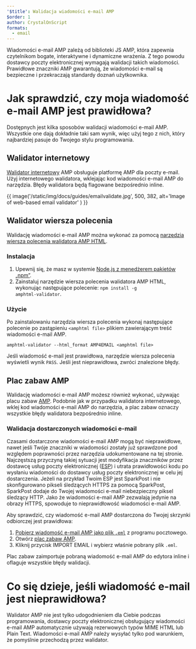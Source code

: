 ```yaml
---
'$title': Walidacja wiadomości e-mail AMP
$order: 1
author: CrystalOnScript
formats:
  - email
---
```


Wiadomości e-mail AMP zależą od biblioteki JS AMP, która zapewnia czytelnikom bogate, interaktywne i dynamiczne wrażenia. Z tego powodu dostawcy poczty elektronicznej wymagają walidacji takich wiadomości. Prawidłowe znaczniki AMP gwarantują, że wiadomości e-mail są bezpieczne i przekraczają standardy doznań użytkownika.

# Jak sprawdzić, czy moja wiadomość e-mail AMP jest prawidłowa?

Dostępnych jest kilka sposobów walidacji wiadomości e-mail AMP. Wszystkie one dają dokładnie taki sam wynik, więc użyj tego z nich, który najbardziej pasuje do Twojego stylu programowania.

## Walidator internetowy

[Walidator internetowy](https://validator.ampproject.org/#htmlFormat=AMP4EMAIL) AMP obsługuje platformę AMP dla poczty e-mail. Użyj internetowego walidatora, wklejając kod wiadomości e-mail AMP do narzędzia. Błędy walidatora będą flagowane bezpośrednio inline.

{{ image('/static/img/docs/guides/emailvalidate.jpg', 500, 382, alt='Image of web-based email validator' ) }}

## Walidator wiersza polecenia

Walidację wiadomości e-mail AMP można wykonać za pomocą [narzędzia wiersza polecenia walidatora AMP HTML](https://www.npmjs.com/package/amphtml-validator).

### Instalacja

1. Upewnij się, że masz w systemie [Node.js z menedżerem pakietów „npm”](https://docs.npmjs.com/downloading-and-installing-node-js-and-npm).
2. Zainstaluj <a>narzędzie wiersza polecenia walidatora AMP HTML</a>, wykonując następujące polecenie: <code>npm install -g amphtml-validator</code>.

### Użycie

Po zainstalowaniu narzędzia wiersza polecenia wykonaj następujące polecenie po zastąpieniu `<amphtml file>` plikiem zawierającym treść wiadomości e-mail AMP.

```
amphtml-validator --html_format AMP4EMAIL <amphtml file>
```

Jeśli wiadomość e-mail jest prawidłowa, narzędzie wiersza polecenia wyświetli wynik `PASS`. Jeśli jest nieprawidłowa, zwróci znalezione błędy.

## Plac zabaw AMP

Walidację wiadomości e-mail AMP możesz również wykonać, używając placu zabaw [AMP](https://playground.amp.dev/?runtime=amp4email). Podobnie jak w przypadku walidatora internetowego, wklej kod wiadomości e-mail AMP do narzędzia, a plac zabaw oznaczy wszystkie błędy walidatora bezpośrednio inline.

### Walidacja dostarczonych wiadomości e-mail

Czasami dostarczone wiadomości e-mail AMP mogą być nieprawidłowe, nawet jeśli Twóje znaczniki w wiadomości zostały już sprawdzone pod względem poprawności przez narzędzia udokumentowane na tej stronie. Najczęstszą przyczyną takiej sytuacji jest modyfikacja znaczników przez dostawcę usług poczty elektronicznej ([ESP](https://amp.dev/support/faq/email-support/)) i utrata prawidłowości kodu po wysłaniu wiadomości do dostawcy usług poczty elektronicznej w celu jej dostarczenia. Jeżeli na przykład Twoim ESP jest SparkPost i nie skonfigurowano pikseli śledzących HTTPS za pomocą SparkPost, SparkPost dodaje do Twojej wiadomości e-mail niebezpieczny piksel śledzący HTTP. Jako że wiadomości e-mail AMP zezwalają jedynie na obrazy HTTPS, spowoduje to nieprawidłowość wiadomości e-mail AMP.

Aby sprawdzić, czy wiadomość e-mail AMP dostarczona do Twojej skrzynki odbiorczej jest prawidłowa:

1. [Pobierz wiadomość e-mail AMP jako plik `.eml`](https://www.codetwo.com/kb/export-email-to-file) z programu pocztowego.
2. Otwórz [plac zabaw AMP](https://playground.amp.dev/?runtime=amp4email).
3. Kliknij przycisk IMPORT EMAIL i wybierz właśnie pobrany plik `.eml`.

Plac zabaw zaimportuje pobraną wiadomość e-mail AMP do edytora inline i oflaguje wszystkie błędy walidacji.

# Co się dzieje, jeśli wiadomość e-mail jest nieprawidłowa?

Walidator AMP nie jest tylko udogodnieniem dla Ciebie podczas programowania, dostawcy poczty elektronicznej obsługujący wiadomości e-mail AMP automatycznie używają rezerwowych typów MIME HTML lub Plain Text. Wiadomości e-mail AMP należy wysyłać tylko pod warunkiem, że pomyślnie przechodzą przez walidator.
